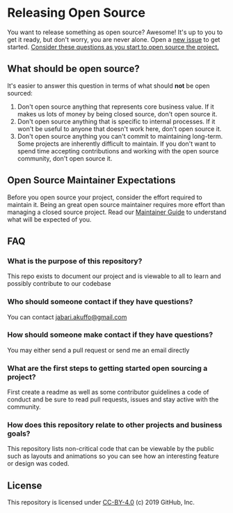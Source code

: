 # Releasing Open Source

You want to release something as open source? Awesome! It's up to you to get it ready, but don't worry, you are never alone. Open a [new issue](issues/new?template=new-release.md) to get started. [Consider these questions as you start to open source the project.](docs/key-questions-for-choosing-projects.md)

## What should be open source?

It's easier to answer this question in terms of what should **not** be open sourced:

1. Don't open source anything that represents core business value.  If it makes us lots of money by being closed source, don't open source it.
2. Don't open source anything that is specific to internal processes. If it won't be useful to anyone that doesn't work here, don't open source it.
3. Don't open source anything you can't commit to maintaining long-term. Some projects are inherently difficult to maintain. If you don't want to spend time accepting contributions and working with the open source community, don't open source it.

## Open Source Maintainer Expectations

Before you open source your project, consider the effort required to maintain it. Being an great open source maintainer requires more effort than managing a closed source project. Read our [Maintainer Guide](docs/maintainers-guide.md) to understand what will be expected of you.

## FAQ

### What is the purpose of this repository?
This repo exists to document our project and is viewable to all to learn and possibly contribute to our codebase
### Who should someone contact if they have questions?
You can contact jabari.akuffo@gmail.com
### How should someone make contact if they have questions?
You may either send a pull request or send me an email directly
### What are the first steps to getting started open sourcing a project?
First create a readme as well as some contributor guidelines a code of conduct and be sure to read pull requests, issues and stay active with the community.
### How does this repository relate to other projects and business goals?
This repository lists non-critical code that can be viewable by the public such as layouts and animations so you can see how an interesting feature or design was coded.
## License

This repository is licensed under [CC-BY-4.0](../LICENSE) (c) 2019 GitHub, Inc.
